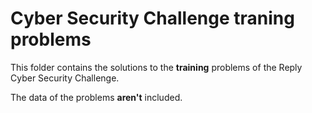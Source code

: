 # Cyber Security Challenge traning problems

This folder contains the solutions to the **training** problems of the
Reply Cyber Security Challenge.

The data of the problems **aren't** included.
